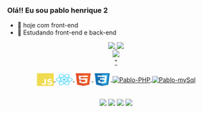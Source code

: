 ### Olá!! Eu sou pablo henrique 2



- 🔭  hoje  com front-end  
- 🌱 Estudando front-end e back-end
 <div align="center">
  <a href="https://github.com/Pablohenrique2">
  <img height="180em" src="https://github-readme-stats.vercel.app/api?username=Pablohenrique2&show_icons=true&theme=dark&include_all_commits=true&count_private=true"/>
  <img height="180em" src="https://github-readme-stats.vercel.app/api/top-langs/?username=Pablohenrique2&layout=compact&langs_count=7&theme=dark"/>
    <div align="center">
  <img src="http://clubedosgeeks.com.br/wp-content/uploads/2016/01/dormrm.gif" width="400px" />
  <br>" 
    </div>
<div style="display: inline_block"><br>
  <img align="center" alt="Pablo-Js" height="30" width="40" src="https://raw.githubusercontent.com/devicons/devicon/master/icons/javascript/javascript-plain.svg">
  <img align="center" alt="Pablo-React" height="30" width="40" src="https://raw.githubusercontent.com/devicons/devicon/master/icons/react/react-original.svg">
  <img align="center" alt="Pablo-HTML" height="30" width="40" src="https://raw.githubusercontent.com/devicons/devicon/master/icons/html5/html5-original.svg">
  <img align="center" alt="Pablo-CSS" height="30" width="40" src="https://raw.githubusercontent.com/devicons/devicon/master/icons/css3/css3-original.svg">
  <img align="center" alt="Pablo-PHP" height="50" width="50" src="https://cdn.jsdelivr.net/gh/devicons/devicon/icons/php/php-plain.svg">
  <img align="center" alt="Pablo-mySql" height="50" width="50" src="https://cdn.jsdelivr.net/gh/devicons/devicon/icons/mysql/mysql-original-wordmark.svg">
  
</div>
  
  ##
  <div> 

  <a href="https://www.instagram.com/pablo___martins/" target="_blank"><img src="https://img.shields.io/badge/-Instagram-%23E4405F?style=for-the-badge&logo=instagram&logoColor=white" target="_blank"></a>
 <a href="https://discord.com/channels/@me" target="_blank"><img src="https://img.shields.io/badge/Discord-7289DA?style=for-the-badge&logo=discord&logoColor=white" target="_blank"></a> 
  <a href = "mailto:pabloenosteteucpx@gmail.com"><img src="https://img.shields.io/badge/-Gmail-%23333?style=for-the-badge&logo=gmail&logoColor=white" target="_blank"></a>
  <a href="https://www.linkedin.com/in/pablo-henrique-832445203" target="_blank"><img src="https://img.shields.io/badge/-LinkedIn-%230077B5?style=for-the-badge&logo=linkedin&logoColor=white" target="_blank"></a> 

 
</div>
